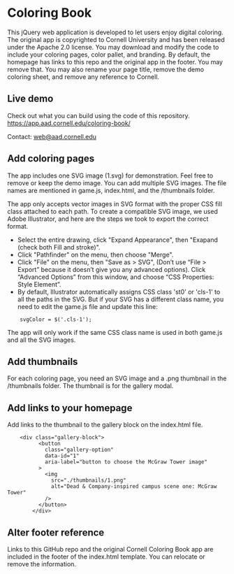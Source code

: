 # Coloring Book
This jQuery web application is developed to let users enjoy digital coloring.  The original app is copyrighted to Cornell University and has been released under the Apache 2.0 license. You may download and modify the code to include your coloring pages, color pallet, and branding.  By default, the homepage has links to this repo and the original app in the footer.  You may remove that.  You may also rename your page title, remove the demo coloring sheet, and remove any reference to Cornell. 

## Live demo
Check out what you can build using the code of this repository.
https://app.aad.cornell.edu/coloring-book/

Contact: web@aad.cornell.edu

## Add coloring pages
The app includes one SVG image (1.svg) for demonstration.  Feel free to remove or keep the demo image.
You can add multiple SVG images.  The file names are mentioned in game.js, index.html, and the /thumbnails folder.  

The app only accepts vector images in SVG format with the proper CSS fill class attached to each path.
To create a compatible SVG image, we used Adobe Illustrator, and here are the steps we took to export the correct format.
- Select the entire drawing, click "Expand Appearance", then "Exapand (check both Fill and stroke)".
- Click "Pathfinder" on the menu, then choose "Merge".
- Click "File" on the menu, then "Save as > SVG", (Don’t use “File > Export” because it doesn’t give you any advanced options). Click “Advanced Options” from this window, and choose “CSS Properties: Style Element”.
- By default, Illustrator automatically assigns CSS class 'st0' or 'cls-1' to all the paths in the SVG.  But if your SVG has a different class name, you need to edit the game.js file and update this line:
```
    svgColor = $('.cls-1');
```
The app will only work if the same CSS class name is used in both game.js and all the SVG images.

## Add thumbnails
For each coloring page, you need an SVG image and a .png thumbnail in the /thumbnails folder.  The thumbnail is for the gallery modal. 

## Add links to your homepage
Add links to the thumbnail to the gallery block on the index.html file.
```
    <div class="gallery-block">
          <button
            class="gallery-option"
            data-id="1"
            aria-label="button to choose the McGraw Tower image"
          >
            <img
              src="./thumbnails/1.png"
              alt="Dead & Company-inspired campus scene one: McGraw Tower"
            />
          </button>
        </div>
```

## Alter footer reference
Links to this GitHub repo and the original Cornell Coloring Book app are included in the footer of the index.html template.
You can relocate or remove the information.

